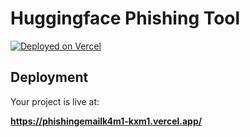 # Huggingface Phishing Tool
[![Deployed on Vercel](https://img.shields.io/badge/Deployed%20on-Vercel-black?style=for-the-badge&logo=vercel)](https://vercel.com/kamik4m1s-projects/v0-huggingface-phishing-tool)

## Deployment

Your project is live at:

**https://phishingemailk4m1-kxm1.vercel.app/**

